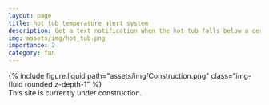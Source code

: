 ```yaml
---
layout: page
title: hot tub temperature alert system
description: Get a text notification when the hot tub falls below a certain limit, no matter where you are in the world! Using 'If That Then' technology.
img: assets/img/hot_tub.png
importance: 2
category: fun
---
```


<div class="row justify-content-sm-center">
    <div class="col-sm-4 mt-3 mt-md-0">
        {% include figure.liquid path="assets/img/Construction.png" class="img-fluid rounded z-depth-1" %}
    </div>
</div>
<div class="caption">
    This site is currently under construction.
</div>